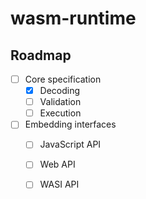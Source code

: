 # wasm-runtime

## Roadmap

- [ ] Core specification
	- [x] Decoding
	- [ ] Validation
	- [ ] Execution
- [ ] Embedding interfaces
	- [ ] JavaScript API
	- [ ] Web API
	- [ ] WASI API

